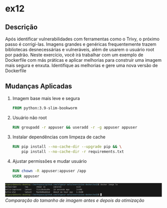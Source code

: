 # ex12

## Descrição
Após identificar vulnerabilidades com ferramentas como o Trivy, o próximo passo
é corrigi-las. Imagens grandes e genéricas frequentemente trazem bibliotecas
desnecessárias e vulneráveis, além de usarem o usuário root por padrão. Neste
exercício, você irá trabalhar com um exemplo de Dockerfile com más práticas e
aplicar melhorias para construir uma imagem mais segura e enxuta.
Identifique as melhorias e gere uma nova versão de Dockerfile

## Mudanças Aplicadas

1. Imagem base mais leve e segura
    ```Dockerfile
    FROM python:3.9-slim-bookworm
    ```

2. Usuário não root
    ```Dockerfile
    RUN groupadd -r appuser && useradd -r -g appuser appuser
    ```

3. Instalar dependências com limpeza de cache
    ```Dockerfile
    RUN pip install --no-cache-dir --upgrade pip && \
        pip install --no-cache-dir -r requirements.txt
    ```

4. Ajustar permissões e mudar usuário
    ```Dockerfile
    RUN chown -R appuser:appuser /app
    USER appuser
    ```

![](./screenshots/image-size-comparison.png)
_Comparação do tamanho de imagem antes e depois da otimização_
